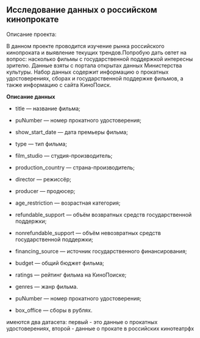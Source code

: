 ## Исследование данных о российском кинопрокате

Описание проекта:


В данном проекте проводится изучение рынка российского кинопроката и выявление текущих трендов.Попробую дать овтет на вопрос:  насколько фильмы с государственной поддержкой интересны зрителю. 
Данные взяты с портала открытах данных Министерства культуры. Набор данных содержит информацию о прокатных удостоверениях, сборах и государственной поддержке фильмов, а также информацию с сайта КиноПоиск. 



**Описание данных**

- title — название фильма;
- puNumber — номер прокатного удостоверения;
- show_start_date — дата премьеры фильма;
- type — тип фильма;
- film_studio — студия-производитель;
- production_country — страна-производитель;
- director — режиссёр;
- producer — продюсер;
- age_restriction — возрастная категория;
- refundable_support — объём возвратных средств государственной поддержки;
- nonrefundable_support — объём невозвратных средств государственной поддержки;
- financing_source — источник государственного финансирования;
- budget — общий бюджет фильма;
- ratings — рейтинг фильма на КиноПоиске;
- genres — жанр фильма.

- puNumber — номер прокатного удостоверения;
- box_office — сборы в рублях.


имеются два датасета: первый - это данные о прокатных удостоверениях, второй - данные о прокате в российских кинотеатрфх
